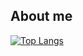 ## About me

[![Top Langs](https://github-readme-stats.vercel.app/api/top-langs/?username=kho25&layout=donut&theme=transparent)](https://github.com/anuraghazra/github-readme-stats)

